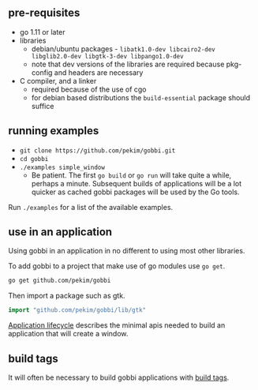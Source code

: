 ## pre-requisites
* go 1.11 or later
* libraries
    * debian/ubuntu packages -
        `libatk1.0-dev libcairo2-dev libglib2.0-dev
        libgtk-3-dev libpango1.0-dev`
    * note that dev versions of the libraries are required because pkg-config
        and headers are necessary
* C compiler, and a linker
    * required because of the use of cgo
    * for debian based distributions the `build-essential`
        package should suffice

## running examples
* `git clone https://github.com/pekim/gobbi.git`
* `cd gobbi`
* `./examples simple_window`
    * Be patient.
        The first `go build` or `go run` will take quite a while,
        perhaps a minute.
        Subsequent builds of applications will be a lot quicker
        as cached gobbi packages will be used by the Go tools.

Run `./examples` for a list of the available examples.

## use in an application
Using gobbi in an application in no different to using
most other libraries.

To add gobbi to a project that make use of go modules
use `go get`.
```bash
go get github.com/pekim/gobbi
```

Then import a package such as gtk.
```go
import "github.com/pekim/gobbi/lib/gtk"
```

[Application lifecycle](application-lifecycle.html)
describes the minimal apis needed to build
an application that will create a window.


## build tags
It will often be necessary to build gobbi applications
with [build tags](build-tags.html).
